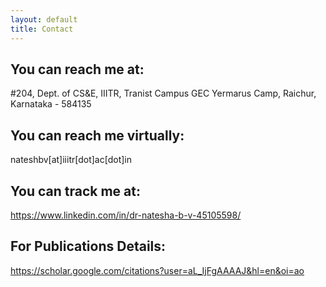 ```yaml
---
layout: default
title: Contact
---
```

## You can reach me at:

#204, Dept. of CS&E, 
IIITR, Tranist Campus GEC
Yermarus Camp, Raichur, Karnataka - 584135


## You can reach me virtually: 

nateshbv[at]iiitr[dot]ac[dot]in



## You can track me at: 

https://www.linkedin.com/in/dr-natesha-b-v-45105598/
              

## For Publications Details: 

https://scholar.google.com/citations?user=aL_IjFgAAAAJ&hl=en&oi=ao
